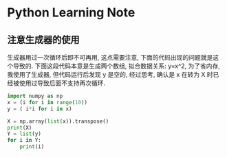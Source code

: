 # Python Learning Note
## 注意生成器的使用
生成器用过一次循环后即不可再用, 这点需要注意, 下面的代码出现的问题就是这个导致的.
下面这段代码本意是生成两个数组, 拟合数据关系: y=x^2, 为了省内存, 我使用了生成器, 但代码运行后发现 y 是空的, 经过思考, 确认是 x 在转为 X 时已经被使用过导致后面不支持再次循环.
```python
import numpy as np
x = (i for i in range(10))
y = ( i*i for i in x)

X = np.array(list(x)).transpose()
print(X)
Y = list(y)
for i in Y:
    print(i)

```